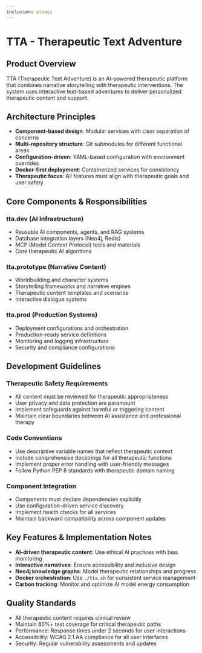 ```yaml
---
inclusion: always
---
```


# TTA - Therapeutic Text Adventure

## Product Overview

TTA (Therapeutic Text Adventure) is an AI-powered therapeutic platform that combines narrative storytelling with therapeutic interventions. The system uses interactive text-based adventures to deliver personalized therapeutic content and support.

## Architecture Principles

- **Component-based design**: Modular services with clear separation of concerns
- **Multi-repository structure**: Git submodules for different functional areas
- **Configuration-driven**: YAML-based configuration with environment overrides
- **Docker-first deployment**: Containerized services for consistency
- **Therapeutic focus**: All features must align with therapeutic goals and user safety

## Core Components & Responsibilities

### tta.dev (AI Infrastructure)
- Reusable AI components, agents, and RAG systems
- Database integration layers (Neo4j, Redis)
- MCP (Model Context Protocol) tools and materials
- Core therapeutic AI algorithms

### tta.prototype (Narrative Content)
- Worldbuilding and character systems
- Storytelling frameworks and narrative engines
- Therapeutic content templates and scenarios
- Interactive dialogue systems

### tta.prod (Production Systems)
- Deployment configurations and orchestration
- Production-ready service definitions
- Monitoring and logging infrastructure
- Security and compliance configurations

## Development Guidelines

### Therapeutic Safety Requirements
- All content must be reviewed for therapeutic appropriateness
- User privacy and data protection are paramount
- Implement safeguards against harmful or triggering content
- Maintain clear boundaries between AI assistance and professional therapy

### Code Conventions
- Use descriptive variable names that reflect therapeutic context
- Include comprehensive docstrings for all therapeutic functions
- Implement proper error handling with user-friendly messages
- Follow Python PEP 8 standards with therapeutic domain naming

### Component Integration
- Components must declare dependencies explicitly
- Use configuration-driven service discovery
- Implement health checks for all services
- Maintain backward compatibility across component updates

## Key Features & Implementation Notes

- **AI-driven therapeutic content**: Use ethical AI practices with bias monitoring
- **Interactive narratives**: Ensure accessibility and inclusive design
- **Neo4j knowledge graphs**: Model therapeutic relationships and progress
- **Docker orchestration**: Use `./tta.sh` for consistent service management
- **Carbon tracking**: Monitor and optimize AI model energy consumption

## Quality Standards

- All therapeutic content requires clinical review
- Maintain 80%+ test coverage for critical therapeutic paths
- Performance: Response times under 2 seconds for user interactions
- Accessibility: WCAG 2.1 AA compliance for all user interfaces
- Security: Regular vulnerability assessments and updates